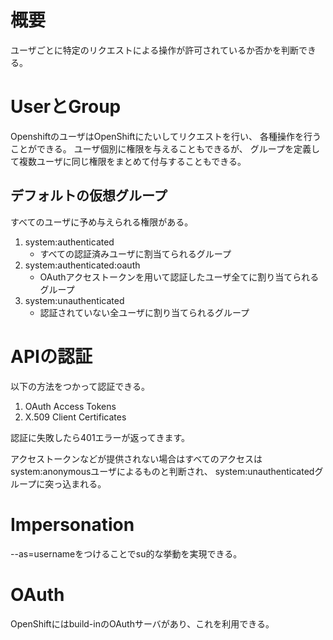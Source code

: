 # 概要
ユーザごとに特定のリクエストによる操作が許可されているか否かを判断できる。

# UserとGroup
OpenshiftのユーザはOpenShiftにたいしてリクエストを行い、
各種操作を行うことができる。
ユーザ個別に権限を与えることもできるが、
グループを定義して複数ユーザに同じ権限をまとめて付与することもできる。

## デフォルトの仮想グループ
すべてのユーザに予め与えられる権限がある。

1. system:authenticated
    - すべての認証済みユーザに割当てられるグループ
1. system:authenticated:oauth
    - OAuthアクセストークンを用いて認証したユーザ全てに割り当てられるグループ
1. system:unauthenticated
    - 認証されていない全ユーザに割り当てられるグループ

# APIの認証

以下の方法をつかって認証できる。

1. OAuth Access Tokens
1. X.509 Client Certificates

認証に失敗したら401エラーが返ってきます。

アクセストークンなどが提供されない場合はすべてのアクセスは
system:anonymousユーザによるものと判断され、
system:unauthenticatedグループに突っ込まれる。

# Impersonation

--as=usernameをつけることでsu的な挙動を実現できる。

# OAuth
OpenShiftにはbuild-inのOAuthサーバがあり、これを利用できる。
